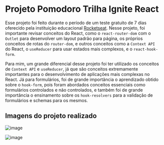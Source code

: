 # Projeto Pomodoro Trilha Ignite React


Esse projeto foi feito durante o período de um teste gratuito de 7 dias oferecido pela instituição educacional [Rocketseat](rocketseat.com.br). Nesse projeto, foi importante revisar conceitos do React, como o `react-router-dom` com o `Outlet` para desenvolver um layout padrão para página, os próprios conceitos de rotas do `router-dom`, e outros conceitos como a `Context API` do React, o `useReducer` para usar estados mais complexos, e o `react-hook-form`.

Para mim, um grande diferencial desse projeto foi ter utilizado os conceitos de `Context API` e `useReducer`, já que são conceitos extremamente importantes para o desenvolvimento de aplicações mais complexas no React. Já para formulários, foi de grande importância o aprendizado obtido sobre o `hook-form`, pois foram abordados conceitos essenciais como formulários controlados e não controlados, e também foi de grande importância o ensinamento sobre os `hook-resolvers` para a validação de formulários e schemas para os mesmos.


## Imagens do projeto realizado

![image](https://github.com/W-Wag/pomodoro-ignite-rocketseat/assets/108705985/f775b974-6d0f-4a5b-aecc-ba892f827386)

![image](https://github.com/W-Wag/pomodoro-ignite-rocketseat/assets/108705985/eba4937b-f955-49f6-9cbc-614ee80bc579)

